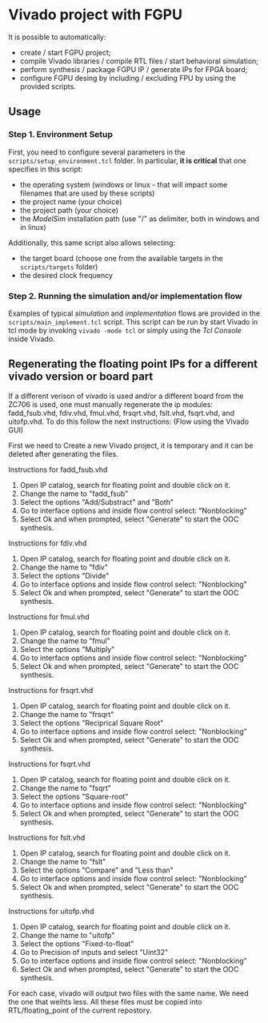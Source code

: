 # Vivado project with FGPU

It is possible to automatically:
* create / start FGPU project;
* compile Vivado libraries / compile RTL files / start behavioral simulation;
* perform synthesis / package FGPU IP / generate IPs for FPGA board;
* configure FGPU desing by including / excluding FPU
by using the provided scripts.

## Usage

### Step 1. Environment Setup

First, you need to configure several parameters in the `scripts/setup_environment.tcl` folder. In particular, **it is critical** that one specifies in this script:
- the operating system (windows or linux - that will impact some filenames that are used by these scripts)
- the project name (your choice)
- the project path (your choice)
- the *ModelSim* installation path (use "/" as delimiter, both in windows and in linux)

Additionally, this same script also allows selecting:
- the target board (choose one from the available targets in the `scripts/targets` folder)
- the desired clock frequency

### Step 2. Running the simulation and/or implementation flow

Examples of typical *simulation* and *implementation* flows are provided in the `scripts/main_implement.tcl` script. This script can be run by start Vivado in tcl mode by invoking `vivado -mode tcl` or simply using the *Tcl Console* inside Vivado.
## Regenerating the floating point IPs for a different vivado version or board part

If a different verison of vivado is used and/or a different board from the ZC706 is used, one must manually regenerate the ip modules: fadd_fsub.vhd, fdiv.vhd, fmul.vhd, frsqrt.vhd, fslt.vhd, fsqrt.vhd, and uitofp.vhd. To do this follow the next instructions:
(Flow using the Vivado GUI) 

First we need to Create a new Vivado project, it is temporary and it can be deleted after generating the files. 

Instructions for fadd_fsub.vhd

1. Open IP catalog, search for floating point and double click on it.
2. Change the name to "fadd_fsub"
3. Select the options "Add/Substract" and "Both"
4. Go to interface options and inside flow control select: "Nonblocking"
5. Select Ok and when prompted, select "Generate" to start the OOC synthesis.

Instructions for fdiv.vhd

1. Open IP catalog, search for floating point and double click on it.
2. Change the name to "fdiv"
3. Select the options "Divide"
4. Go to interface options and inside flow control select: "Nonblocking"
5. Select Ok and when prompted, select "Generate" to start the OOC synthesis.

Instructions for fmul.vhd

1. Open IP catalog, search for floating point and double click on it.
2. Change the name to "fmul"
3. Select the options "Multiply"
4. Go to interface options and inside flow control select: "Nonblocking"
5. Select Ok and when prompted, select "Generate" to start the OOC synthesis.

Instructions for frsqrt.vhd

1. Open IP catalog, search for floating point and double click on it.
2. Change the name to "frsqrt"
3. Select the options "Reciprical Square Root"
4. Go to interface options and inside flow control select: "Nonblocking"
5. Select Ok and when prompted, select "Generate" to start the OOC synthesis.

Instructions for fsqrt.vhd

1. Open IP catalog, search for floating point and double click on it.
2. Change the name to "fsqrt"
3. Select the options "Square-root"
4. Go to interface options and inside flow control select: "Nonblocking"
5. Select Ok and when prompted, select "Generate" to start the OOC synthesis.

Instructions for fslt.vhd

1. Open IP catalog, search for floating point and double click on it.
2. Change the name to "fslt"
3. Select the options "Compare" and "Less than"
4. Go to interface options and inside flow control select: "Nonblocking"
5. Select Ok and when prompted, select "Generate" to start the OOC synthesis.

Instructions for uitofp.vhd

1. Open IP catalog, search for floating point and double click on it.
2. Change the name to "uitofp"
3. Select the options "Fixed-to-float"
4. Go to Precision of inputs and select "Uint32"
5. Go to interface options and inside flow control select: "Nonblocking"
6. Select Ok and when prompted, select "Generate" to start the OOC synthesis.

For each case, vivado will output two files with the same name. We need the one that weihts less. All these files must be copied into RTL/floating_point of the current repostory.

